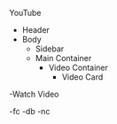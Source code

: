 YouTube
- Header
- Body
  - Sidebar
  - Main Container
    - Video Container
        - Video Card

-Watch Video


-fc
-db
-nc